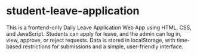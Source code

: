 # student-leave-application
This is a frontend-only Daily Leave Application Web App using HTML, CSS, and JavaScript. Students can apply for leave, and the admin can log in, view, approve, or reject requests. Data is stored in localStorage, with time-based restrictions for submissions and a simple, user-friendly interface.
